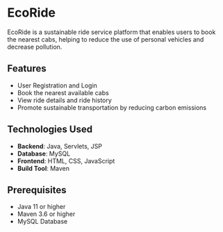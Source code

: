 # EcoRide

EcoRide is a sustainable ride service platform that enables users to book the nearest cabs, helping to reduce the use of personal vehicles and decrease pollution.

## Features
- User Registration and Login
- Book the nearest available cabs
- View ride details and ride history
- Promote sustainable transportation by reducing carbon emissions

## Technologies Used
- **Backend**: Java, Servlets, JSP
- **Database**: MySQL
- **Frontend**: HTML, CSS, JavaScript
- **Build Tool**: Maven

## Prerequisites
- Java 11 or higher
- Maven 3.6 or higher
- MySQL Database


